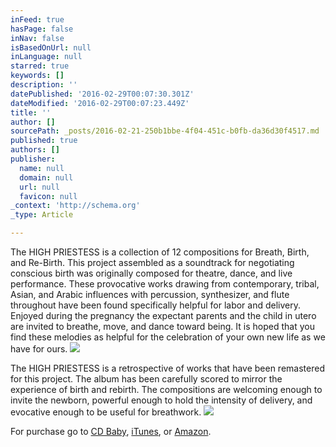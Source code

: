 ```yaml
---
inFeed: true
hasPage: false
inNav: false
isBasedOnUrl: null
inLanguage: null
starred: true
keywords: []
description: ''
datePublished: '2016-02-29T00:07:30.301Z'
dateModified: '2016-02-29T00:07:23.449Z'
title: ''
author: []
sourcePath: _posts/2016-02-21-250b1bbe-4f04-451c-b0fb-da36d30f4517.md
published: true
authors: []
publisher:
  name: null
  domain: null
  url: null
  favicon: null
_context: 'http://schema.org'
_type: Article

---
```

The HIGH PRIESTESS is a collection of 12 compositions for Breath, Birth, and Re-Birth. This project assembled as a soundtrack for negotiating conscious birth was originally composed for theatre, dance, and live performance. These provocative works drawing from contemporary, tribal, Asian, and Arabic influences with percussion, synthesizer, and flute throughout have been found specifically helpful for labor and delivery. Enjoyed during the pregnancy the expectant parents and the child in utero are invited to breathe, move, and dance toward being. It is hoped that you find these melodies as helpful for the celebration of your own new life as we have for ours.
![](https://the-grid-user-content.s3-us-west-2.amazonaws.com/04c32af5-047f-408f-a443-323481d08965.jpg)

The HIGH PRIESTESS is a retrospective of works that have been remastered for this project. The album has been carefully scored to mirror the experience of birth and rebirth. The compositions are welcoming enough to invite the newborn, powerful enough to hold the intensity of delivery, and evocative enough to be useful for breathwork.
![](https://s3-us-west-2.amazonaws.com/the-grid-img/p/e44f91479e3311b078de474a7a4833c713b19337.jpg)

For purchase go to [CD Baby][0], [iTunes][1], or [Amazon][2].

[0]: http://www.cdbaby.com/cd/ramyers/from/neverendingwonder
[1]: https://itunes.apple.com/us/album/high-priestess/id189273692
[2]: http://www.amazon.com/Robert-%C3%86olus-Myers/e/B001LIB3WY